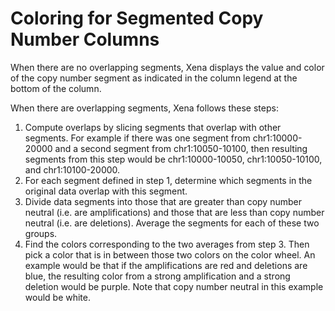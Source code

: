 # Coloring for Segmented Copy Number Columns

When there are no overlapping segments, Xena displays the value and color of the copy number segment as indicated in the column legend at the bottom of the column.

When there are overlapping segments, Xena follows these steps:

1. Compute overlaps by slicing segments that overlap with other segments. For example if there was one segment from chr1:10000-20000 and a second segment from chr1:10050-10100, then resulting segments from this step would be chr1:10000-10050, chr1:10050-10100, and chr1:10100-20000.
2. For each segment defined in step 1, determine which segments in the original data overlap with this segment.
3. Divide data segments into those that are greater than copy number neutral (i.e. are amplifications) and those that are less than copy number neutral (i.e. are deletions). Average the segments for each of these two groups.
4. Find the colors corresponding to the two averages from step 3. Then pick a color that is in between those two colors on the color wheel. An example would be that if the amplifications are red and deletions are blue, the resulting color from a strong amplification and a strong deletion would be purple. Note that copy number neutral in this example would be white.

